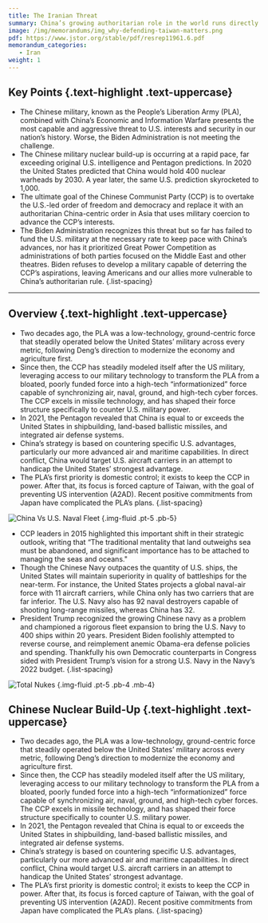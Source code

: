 ```yaml
---
title: The Iranian Threat
summary: China’s growing authoritarian role in the world runs directly counter to U.S. interests and our security— their dangerous ambition to rule the world as they see fit is a direct threat to U.S. security, our interests, and the interest of freedom in the world. Taking over Taiwan would be a crucial first step in the CCP’s long-term plan and endanger the United States immensely.
image: /img/memorandums/img_why-defending-taiwan-matters.png
pdf: https://www.jstor.org/stable/pdf/resrep11961.6.pdf
memorandum_categories:
   - Iran
weight: 1
---
```



## Key Points {.text-highlight .text-uppercase}

- The Chinese military, known as the People’s Liberation Army (PLA), combined with China’s Economic and Information Warfare presents the most capable and aggressive threat to U.S. interests and security in our nation’s history. Worse, the Biden Administration is not meeting the challenge.
- The Chinese military nuclear build-up is occurring at a rapid pace, far exceeding original U.S. intelligence and Pentagon predictions. In 2020 the United States predicted that China would hold 400 nuclear warheads by 2030. A year later, the same U.S. prediction skyrocketed to 1,000.
- The ultimate goal of the Chinese Communist Party (CCP) is to overtake the U.S.-led order of freedom and democracy and replace it with an authoritarian China-centric order in Asia that uses military coercion to advance the CCP’s interests.
- The Biden Administration recognizes this threat but so far has failed to fund the U.S. military at the necessary rate to keep pace with China’s advances, nor has it prioritized Great Power Competition as administrations of both parties focused on the Middle East and other theatres. Biden refuses to develop a military capable of deterring the CCP’s aspirations, leaving Americans and our allies more vulnerable to China’s authoritarian rule.
{.list-spacing}

---

## Overview {.text-highlight .text-uppercase}

- Two decades ago, the PLA was a low-technology, ground-centric force that steadily operated below the United States’ military across every metric, following Deng’s direction to modernize the economy and agriculture first.
- Since then, the CCP has steadily modeled itself after the US military, leveraging access to our military technology to transform the PLA from a bloated, poorly funded force into a high-tech “informationized” force capable of synchronizing air, naval, ground, and high-tech cyber forces. The CCP excels in missile technology, and has shaped their force structure specifically to counter U.S. military power.
- In 2021, the Pentagon revealed that China is equal to or exceeds the United States in shipbuilding, land-based ballistic missiles, and integrated air defense systems.
- China’s strategy is based on countering specific U.S. advantages, particularly our more advanced air and maritime capabilities. In direct conflict, China would target U.S. aircraft carriers in an attempt to handicap the United States’ strongest advantage.
- The PLA’s first priority is domestic control; it exists to keep the CCP in power. After that, its focus is forced capture of Taiwan, with the goal of preventing US intervention (A2AD). Recent positive commitments from Japan have complicated the PLA’s plans.
{.list-spacing}

![China Vs U.S. Naval Fleet](/img/chinese-vs-us-naval-fleet.png)
{.img-fluid .pt-5 .pb-5}

- CCP leaders in 2015 highlighted this important shift in their strategic outlook, writing that “The traditional mentality that land outweighs sea must be abandoned, and significant importance has to be attached to managing the seas and oceans."
-  Though the Chinese Navy outpaces the quantity of U.S. ships, the United States will maintain superiority in quality of battleships for the near-term. For instance, the United States projects a global naval-air force with 11 aircraft carriers, while China only has two carriers that are far inferior. The U.S. Navy also has 92 naval destroyers capable of shooting long-range missiles, whereas China has 32.
- President Trump recognized the growing Chinese navy as a problem and championed a rigorous fleet expansion to bring the U.S. Navy to 400 ships within 20 years. President Biden foolishly attempted to reverse course, and reimplement anemic Obama-era defense policies and spending. Thankfully his own Democratic counterparts in Congress sided with President Trump’s vision for a strong U.S. Navy in the Navy’s 2022 budget.
{.list-spacing}

![Total Nukes](/img/total_nukes.png)
{.img-fluid .pt-5 .pb-4 .mb-4}

## Chinese Nuclear Build-Up {.text-highlight .text-uppercase}

- Two decades ago, the PLA was a low-technology, ground-centric force that steadily operated below the United States’ military across every metric, following Deng’s direction to modernize the economy and agriculture first.
- Since then, the CCP has steadily modeled itself after the US military, leveraging access to our military technology to transform the PLA from a bloated, poorly funded force into a high-tech “informationized” force capable of synchronizing air, naval, ground, and high-tech cyber forces. The CCP excels in missile technology, and has shaped their force structure specifically to counter U.S. military power.
- In 2021, the Pentagon revealed that China is equal to or exceeds the United States in shipbuilding, land-based ballistic missiles, and integrated air defense systems.
- China’s strategy is based on countering specific U.S. advantages, particularly our more advanced air and maritime capabilities. In direct conflict, China would target U.S. aircraft carriers in an attempt to handicap the United States’ strongest advantage.
- The PLA’s first priority is domestic control; it exists to keep the CCP in power. After that, its focus is forced capture of Taiwan, with the goal of preventing US intervention (A2AD). Recent positive commitments from Japan have complicated the PLA’s plans.
{.list-spacing}